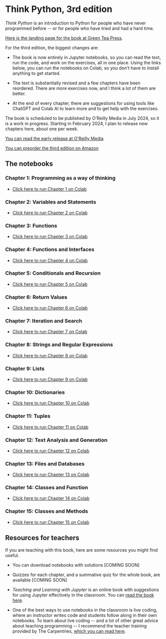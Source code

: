 # Think Python, 3rd edition

*Think Python* is an introduction to Python for people who have never programmed before -- or for people who have tried and had a hard time.

[Here is the landing page for the book at Green Tea Press](https://greenteapress.com/wp/think-python-3rd-edition/).

For the third edition, the biggest changes are:

* The book is now entirely in Jupyter notebooks, so you can read the text, run the code, and work on the exercises, all in one place. Using the links below, you can run the notebooks on Colab, so you don't have to install anything to get started.

* The text is substantially revised and a few chapters have been reordered. There are more exercises now, and I think a lot of them are better.

* At the end of every chapter, there are suggestions for using tools like ChatGPT and Colab AI to learn more and to get help with the exercises.

The book is scheduled to be published by O'Reilly Media in July 2024, so it is a work in progress.
Starting in February 2024, I plan to release new chapters here, about one per week.

[You can read the early release at O'Reilly Media](https://www.oreilly.com/library/view/think-python/9781098155421/)

[You can preorder the third edition on Amazon](https://www.amazon.com/_/dp/1098155432?smid=ATVPDKIKX0DER&_encoding=UTF8&tag=oreilly20-20&_encoding=UTF8&tag=greenteapre01-20&linkCode=ur2&linkId=e2a529f94920295d27ec8a06e757dc7c&camp=1789&creative=9325)


## The notebooks

### Chapter 1: Programming as a way of thinking

* [Click here to run Chapter 1 on Colab](https://colab.research.google.com/github/AllenDowney/ThinkPython/blob/v3/chapters/chap01.ipynb)


### Chapter 2: Variables and Statements

* [Click here to run Chapter 2 on Colab](https://colab.research.google.com/github/AllenDowney/ThinkPython/blob/v3/chapters/chap02.ipynb)


### Chapter 3: Functions

* [Click here to run Chapter 3 on Colab](https://colab.research.google.com/github/AllenDowney/ThinkPython/blob/v3/chapters/chap03.ipynb)


### Chapter 4: Functions and Interfaces

* [Click here to run Chapter 4 on Colab](https://colab.research.google.com/github/AllenDowney/ThinkPython/blob/v3/chapters/chap04.ipynb)


### Chapter 5: Conditionals and Recursion

* [Click here to run Chapter 5 on Colab](https://colab.research.google.com/github/AllenDowney/ThinkPython/blob/v3/chapters/chap05.ipynb)

### Chapter 6: Return Values

* [Click here to run Chapter 6 on Colab](https://colab.research.google.com/github/AllenDowney/ThinkPython/blob/v3/chapters/chap06.ipynb)

### Chapter 7: Iteration and Search

* [Click here to run Chapter 7 on Colab](https://colab.research.google.com/github/AllenDowney/ThinkPython/blob/v3/chapters/chap07.ipynb)

### Chapter 8: Strings and Regular Expressions

* [Click here to run Chapter 8 on Colab](https://colab.research.google.com/github/AllenDowney/ThinkPython/blob/v3/chapters/chap08.ipynb)

### Chapter 9: Lists

* [Click here to run Chapter 9 on Colab](https://colab.research.google.com/github/AllenDowney/ThinkPython/blob/v3/chapters/chap09.ipynb)

### Chapter 10: Dictionaries

* [Click here to run Chapter 10 on Colab](https://colab.research.google.com/github/AllenDowney/ThinkPython/blob/v3/chapters/chap10.ipynb)

### Chapter 11: Tuples

* [Click here to run Chapter 11 on Colab](https://colab.research.google.com/github/AllenDowney/ThinkPython/blob/v3/chapters/chap11.ipynb)

### Chapter 12: Text Analysis and Generation

* [Click here to run Chapter 12 on Colab](https://colab.research.google.com/github/AllenDowney/ThinkPython/blob/v3/chapters/chap12.ipynb)

### Chapter 13: Files and Databases

* [Click here to run Chapter 13 on Colab](https://colab.research.google.com/github/AllenDowney/ThinkPython/blob/v3/chapters/chap13.ipynb)

### Chapter 14: Classes and Function

* [Click here to run Chapter 14 on Colab](https://colab.research.google.com/github/AllenDowney/ThinkPython/blob/v3/chapters/chap14.ipynb)

### Chapter 15: Classes and Methods

* [Click here to run Chapter 15 on Colab](https://colab.research.google.com/github/AllenDowney/ThinkPython/blob/v3/chapters/chap15.ipynb)


## Resources for teachers

If you are teaching with this book, here are some resources you might find useful.

* You can download notebooks with solutions [COMING SOON]

* Quizzes for each chapter, and a summative quiz for the whole book, are available [COMING SOON]

* *Teaching and Learning with Jupyter* is an online book with suggestions for using Jupyter effectively in the classroom. You can [read the book here](https://jupyter4edu.github.io/jupyter-edu-book).

* One of the best ways to use notebooks in the classroom is live coding, where an instructor writes code and students follow along in their own notebooks. To learn about live coding -- and a lot of other great advice about teaching programming -- I recommend the teacher training provided by The Carpentries, [which you can read here](https://carpentries.github.io/instructor-training).
